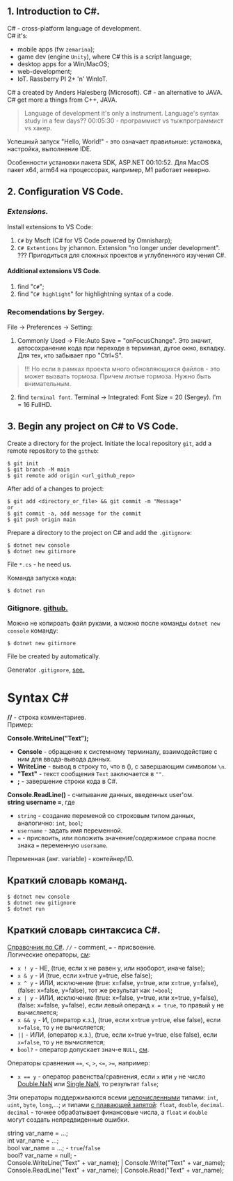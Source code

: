 ## 1. **Introduction to C#.**
C# - cross-platform language of development.<br>
C# it's: 
* mobile apps (fw `zemarina`);
* game dev (engine `Unity`), where C# this is a script language;
* desktop apps for a Win/MacOS;
* web-development;
* IoT. Rassberry PI 2+ 'n' WinIoT.

C# a created by Anders Halesberg (Microsoft). C# - an alternative to JAVA. C# get more a things from C++, JAVA. 

> Language of development it's only a instrument.
> Language's syntax study in a few days?? 00:05:30 - программист vs тыжпрограммист vs хакер.

Успешный запуск "Hello, World!" - это означает правильные: установка, настройка, выполнение IDE.

Особенности установки пакета SDK, ASP.NET 00:10:52. Для MacOS пакет x64, arm64 на процессорах, например, M1 работает неверно.


## 2. **Configuration VS Code.**

### *Extensions.*
Install extensions to VS Code:

1. `C#` by Mscft (C# for VS Code powered by Omnisharp);
2. `C# Extentions` by jchannon. Extension "no longer under development". ??? Пригодиться для сложных проектов и углубленного изучения C#.

#### Additional extensions VS Code.

1. find "`C#`";
2. find "`C# highlight`" for highlightning syntax of a code. 

### Recomendations by Sergey.

File -> Preferences -> Setting:
1. Commonly Used -> File:Auto Save = "onFocusChange". Это значит, автосохранение кода при переходе в терминал, дугое окно, вкладку. Для тех, кто забывает про "Ctrl+S". 

>!!! Но если в рамках проекта много обновляющихся файлов - это может вызвать тормоза. Причем лютые тормоза. Нужно быть внимательным. 

2. find `terminal font`. Terminal -> Integrated: Font Size = 20 (Sergey). I'm = 16 FullHD. 


## 3. **Begin any project on C# to VS Code.**
Create a directory for the project. Initiate the local repository `git`, add a remote repository to the `github`:

    $ git init
    $ git branch -M main
    $ git remote add origin <url_github_repo>

After add of a changes to project:

    $ git add <directory_or_file> && git commit -m "Message" 
    or
    $ git commit -a, add message for the commit
    $ git push origin main

Prepare a directory to the project on C# and add the `.gitignore`:

    $ dotnet new console
    $ dotnet new gitirnore

File `*.cs` - he need us.

Команда запуска кода:

    $ dotnet run 

### Gitignore. [github.](https://github.com/r-oleg-official/VisualStudio.git)

Можно не копироать файл руками, а можно после команды `dotnet new console` команду:

    $ dotnet new gitirnore

File be created by automatically.

Generator `.gitignore`, [see.](https://www.toptal.com/developers/gitignore)

# Syntax C#
**//** - строка комментариев.<br>
Пример:

**Console.WriteLine("Text");**<br>
* **Console** - обращение к системному терминалу, взаимодействие с ним для ввода-вывода данных.<br>
* **WriteLine** - вывод в строку то, что в (), с завершающим символом `\n`.<br>
* **"Text"** - текст сообщения `Text` заключается в `""`.<br>
* **;** - завершение строки кода в C#.<br>

**Console.ReadLine()** - считывание данных, введенных user'ом.<br>
**string username =**, где <br>
* `string` - создание переменой со строковым типом данных, аналогично: `int`, `bool`;
* `username` - задать имя переменной.
* `=` - присвоить, или положить значение/содержимое справа после знака `=` переменную `username`.



Переменная (анг. variable) - контейнер/ID.

## Краткий словарь команд.

    $ dotnet new console
    $ dotnet new gitignore
    $ dotnet run

## Краткий словарь синтаксиса C#.
[Справочник по C#](https://docs.microsoft.com/ru-ru/dotnet/csharp/language-reference/).
`//` - comment, `=` - присвоение. <br>
Логические операторы, [см](https://docs.microsoft.com/ru-ru/dotnet/csharp/language-reference/operators/boolean-logical-operators):<br>

* `x ! y` - НЕ, (true, если x не равен y, или наоборот, иначе false);
* `x & y` - И (true, если x=true y=true, else false);
* `x ^ y` - ИЛИ, исключение (true: x=false, y=true, или x=true, y=false), (false: x=false, y=false), тот же результат как `!=bool`;
* `x | y` - ИЛИ, исключение (true: x=false, y=true, или x=true, y=false), (false: x=false, y=false), если левый операнд `x = true`, то правый `y` не вычисляется;
* `x && y` - И, (оператор к.з.), (true, если x=true y=true, else false), если `x=false`, то `y` не вычисляется;
* `||` - ИЛИ, (оператор к.з.), (true, если x=true y=true, else false), если `x=false`, то `y` не вычисляется;
* `bool?` - оператор допускает знач-е `NULL`, [см](https://docs.microsoft.com/ru-ru/dotnet/csharp/language-reference/operators/boolean-logical-operators). 

Операторы сравнения `==`, `<`, `>`, `<=`, `>=`, например:

* `x == y` - оператор равенства/сравнения, если `x` или `y` не число [Double.NaN](https://docs.microsoft.com/ru-ru/dotnet/api/system.double.nan) или [Single.NaN](https://docs.microsoft.com/ru-ru/dotnet/api/system.single.nan), то результат `false`;

Эти операторы поддерживаются всеми [целочисленными](https://docs.microsoft.com/ru-ru/dotnet/csharp/language-reference/builtin-types/integral-numeric-types) типами: `int`, `uint`, `byte`, `long`,...; и типами [с плавающей запятой](https://docs.microsoft.com/ru-ru/dotnet/csharp/language-reference/builtin-types/floating-point-numeric-types): `float`, `double`, `decimal`. `decimal` - точнее обрабатывает финансовые числа, а `float` и  `double` могут создать непредвиденные ошибки.

string var_name = ...; <br>
int var_name = ...; <br>
bool var_name = ...; - `true`/`false` <br>
bool? var_name = null; - <br>
Console.WriteLine("Text" + var_name); | Console.Write("Text" + var_name); <br>
Console.ReadLine("Text" + var_name);  | Console.Read("Text" + var_name);
